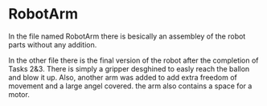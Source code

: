 # RobotArm

In the file named RobotArm there is besically an assembley of the robot parts without any addition.

In the other file there is the final version of the robot after the completion of Tasks 2&3. There is simply a gripper desghined to easly reach the ballon and blow it up. Also, another arm was added to add extra freedom of movement and a large angel covered. the arm also contains a space for a motor.
